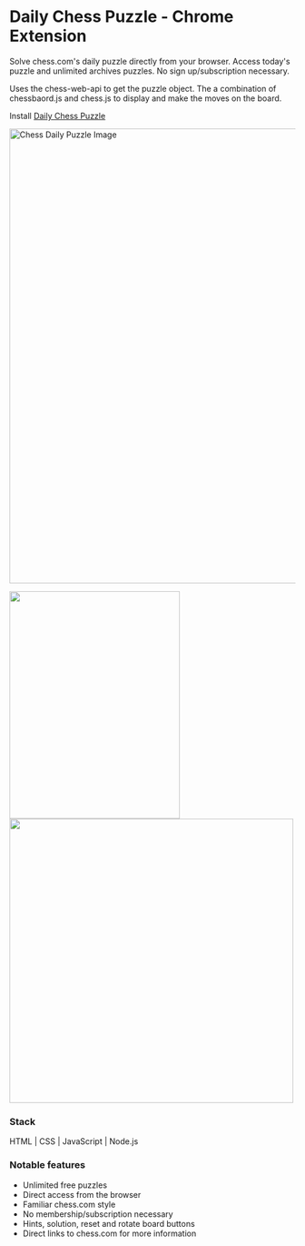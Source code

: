 # Daily Chess Puzzle - Chrome Extension

Solve chess.com's daily puzzle directly from your browser. Access today's puzzle and unlimited archives puzzles. No sign up/subscription necessary.

Uses the chess-web-api to get the puzzle object. The a combination of chessbaord.js and chess.js to display and make the moves on the board.

Install [Daily Chess Puzzle](https://chrome.google.com/webstore/detail/daily-chess-puzzle/nbccedaochfcpakfdgclnjkdbagniplh?hl=en)

<img src="https://www.stephenlenane.com/assets/images/chess/daily-chess-puzzle.png" alt="Chess Daily Puzzle Image" width="800"/>
<p float="left">
  <img src="https://www.stephenlenane.com/assets/images/chess/daily-chess.gif" height="400" width="300" />
  <img src="https://www.stephenlenane.com/assets/images/chess/daily-chess-puzzle2.png" width="500" /> 
</p>

### Stack
HTML | CSS | JavaScript | Node.js

### Notable features
- Unlimited free puzzles
- Direct access from the browser
- Familiar chess.com style
- No membership/subscription necessary
- Hints, solution, reset and rotate board buttons
- Direct links to chess.com for more information
